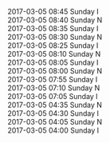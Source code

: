 2017-03-05 08:45 Sunday  I  
2017-03-05 08:40 Sunday  N  
2017-03-05 08:35 Sunday  I  
2017-03-05 08:30 Sunday  N  
2017-03-05 08:25 Sunday  I  
2017-03-05 08:10 Sunday  N  
2017-03-05 08:05 Sunday  I  
2017-03-05 08:00 Sunday  N  
2017-03-05 07:55 Sunday  I  
2017-03-05 07:10 Sunday  N  
2017-03-05 07:05 Sunday  I  
2017-03-05 04:35 Sunday  N  
2017-03-05 04:30 Sunday  I  
2017-03-05 04:05 Sunday  N  
2017-03-05 04:00 Sunday  I  
